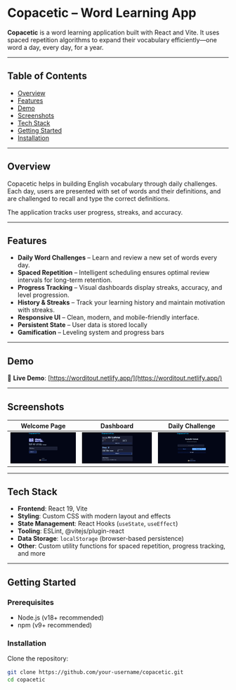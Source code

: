 # Copacetic – Word Learning App

**Copacetic** is a  word learning application built with React and Vite. It uses spaced repetition algorithms to expand their vocabulary efficiently—one word a day, every day, for a year.

---

## Table of Contents

- [Overview](#overview)
- [Features](#features)
- [Demo](#demo)
- [Screenshots](#screenshots)
- [Tech Stack](#tech-stack)
- [Getting Started](#getting-started)
- [Installation](#installation)

---

## Overview

Copacetic helps in  building English vocabulary through daily challenges. Each day, users are presented with  set of words and their definitions, and are challenged to recall and type the correct definitions.

The application tracks user progress, streaks, and accuracy.

---

## Features

- **Daily Word Challenges** – Learn and review a new set of words every day.
- **Spaced Repetition** – Intelligent scheduling ensures optimal review intervals for long-term retention.
- **Progress Tracking** – Visual dashboards display streaks, accuracy, and level progression.
- **History & Streaks** – Track your learning history and maintain motivation with streaks.
- **Responsive UI** – Clean, modern, and mobile-friendly interface.
- **Persistent State** – User data is stored locally 
- **Gamification** – Leveling system and progress bars 
---

## Demo

🔗 **Live Demo**: [https://worditout.netlify.app/](https://worditout.netlify.app/)

---

## Screenshots

| Welcome Page                  | Dashboard                      | Daily Challenge                |
|------------------------------|-------------------------------|-------------------------------|
| ![Welcome](./screenshots/welcome.png) | ![Dashboard](./screenshots/dashboard.png) | ![Challenge](./screenshots/challenge.png) |

---

## Tech Stack

- **Frontend**: React 19, Vite
- **Styling**: Custom CSS with modern layout and effects
- **State Management**: React Hooks (`useState`, `useEffect`)
- **Tooling**: ESLint, @vitejs/plugin-react
- **Data Storage**: `localStorage` (browser-based persistence)
- **Other**: Custom utility functions for spaced repetition, progress tracking, and more

---

## Getting Started

### Prerequisites

- Node.js (v18+ recommended)  
- npm (v9+ recommended)

### Installation

Clone the repository:

```bash
git clone https://github.com/your-username/copacetic.git
cd copacetic


